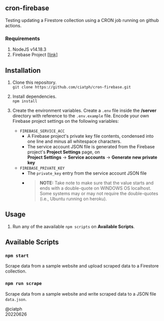 ## cron-firebase

Testing updating a Firestore collection using a CRON job running on github actions.

### Requirements

1. NodeJS v14.18.3
2. Firebase Project [[link]](https://firebase.google.com/)

## Installation

1. Clone this repository.  
`git clone https://github.com/ciatph/cron-firebase.git`

2. Install dependencies.  
`npm install`

3. Create the environment variables. Create a `.env` file inside the **/server** directory with reference to the `.env.example` file. Encode your own Firebase project settings on the following variables:
   -  `FIREBASE_SERVICE_ACC`
      -  A Firebase project's private key file contents, condensed into one line and minus all whitespace characters.
      -  The service account JSON file is generated from the Firebase project's **Project Settings** page, on  
        **Project Settings** -> **Service accounts** -> **Generate new private key**
   - `FIREBASE_PRIVATE_KEY`
      - The `private_key` entry from the service account JSON file
      - > **NOTE:** Take note to make sure that the value starts and ends with a double-quote on WINDOWS OS localhost. Some systems may or may not require the double-quotes (i.e., Ubuntu running on heroku).

## Usage

1. Run any of the aavailable `npm scripts` on **Available Scripts**.

## Available Scripts

### `npm start`

Scrape data from a sample website and upload scraped data to a Firestore collection.

### `npm run scrape`

Scrape data from a sample website and write scraped data to a JSON file `data.json`.

@ciatph  
20220626
